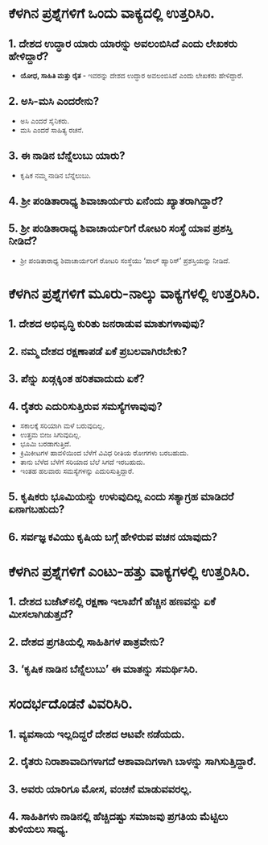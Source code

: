 # ಕೆಳಗಿನ ಪ್ರಶ್ನೆಗಳಿಗೆ ಒಂದು ವಾಕ್ಯದಲ್ಲಿ ಉತ್ತರಿಸಿರಿ.
## 1. ದೇಶದ ಉದ್ಧಾರ ಯಾರು ಯಾರನ್ನು ಅವಲಂಬಿಸಿದೆ ಎಂದು ಲೇಖಕರು ಹೇಳಿದ್ದಾರೆ?
* **ಯೋಧ, ಸಾಹಿತಿ ಮತ್ತು ರೈತ** - ಇವರನ್ನು ದೇಶದ ಉದ್ಧಾರ ಅವಲಂಬಿಸಿದೆ ಎಂದು ಲೇಖಕರು ಹೇಳಿದ್ದಾರೆ.

## 2. ಅಸಿ-ಮಸಿ ಎಂದರೇನು?
* ಅಸಿ ಎಂದರೆ ಸೈನಿಕರು. 
* ಮಸಿ ಎಂದರೆ ಸಾಹಿತ್ಯ ರಚನೆ.

## 3. ಈ ನಾಡಿನ ಬೆನ್ನೆಲುಬು ಯಾರು?
* ಕೃಷಿಕ ನಮ್ಮ ನಾಡಿನ ಬೆನ್ನೆಲುಬು.

## 4. ಶ್ರೀ ಪಂಡಿತಾರಾಧ್ಯ ಶಿವಾಚಾರ್ಯರು ಏನೆಂದು ಖ್ಯಾತರಾಗಿದ್ದಾರೆ?

## 5. ಶ್ರೀ ಪಂಡಿತಾರಾಧ್ಯ ಶಿವಾಚಾರ್ಯರಿಗೆ ರೋಟರಿ ಸಂಸ್ಥೆ ಯಾವ ಪ್ರಶಸ್ತಿ ನೀಡಿದೆ?
* ಶ್ರೀ ಪಂಡಿತಾರಾಧ್ಯ ಶಿವಾಚಾರ್ಯರಿಗೆ ರೋಟರಿ ಸಂಸ್ಥೆಯು ‘ಪಾಲ್ ಹ್ಯಾರಿಸ್’ ಪ್ರಶಸ್ತಿಯನ್ನು ನೀಡಿದೆ.

# ಕೆಳಗಿನ ಪ್ರಶ್ನೆಗಳಿಗೆ ಮೂರು-ನಾಲ್ಕು ವಾಕ್ಯಗಳಲ್ಲಿ ಉತ್ತರಿಸಿರಿ.
## 1. ದೇಶದ ಅಭಿವೃದ್ಧಿ ಕುರಿತು ಜನರಾಡುವ ಮಾತುಗಳಾವುವು?
## 2. ನಮ್ಮ ದೇಶದ ರಕ್ಷಣಾಪಡೆ ಏಕೆ ಪ್ರಬಲವಾಗಿರಬೇಕು?
## 3. ಪೆನ್ನು ಖಡ್ಗಕ್ಕಿಂತ ಹರಿತವಾದುದು ಏಕೆ?

## 4. ರೈತರು ಎದುರಿಸುತ್ತಿರುವ ಸಮಸ್ಯೆಗಳಾವುವು?
* ಸಕಾಲಕ್ಕೆ ಸರಿಯಾಗಿ ಮಳೆ ಬರುವುದಿಲ್ಲ. 
* ಉತ್ತಮ ಬೀಜ ಸಿಗುವುದಿಲ್ಲ.
* ಭೂಮಿ ಬರಡಾಗುತ್ತಿದೆ. 
* ಕ್ರಿಮಿಕೀಟಗಳ ಹಾವಳಿಯಿಂದ ಬೆಳೆಗೆ ವಿವಿಧ ರೀತಿಯ ರೋಗಗಳು ಬರಬಹುದು. 
* ತಾನು ಬೆಳೆದ ಬೆಳೆಗೆ ಸರಿಯಾದ ಬೆಲೆ ಸಿಗದೆ ಇರಬಹುದು. 
* ಇಂತಹ ಹಲವಾರು ಸಮಸ್ಯೆಗಳನ್ನು ಎದುರಿಸುತ್ತಿದ್ದಾರೆ.

## 5. ಕೃಷಿಕರು ಭೂಮಿಯನ್ನು ಉಳುವುದಿಲ್ಲ ಎಂದು ಸತ್ಯಾಗ್ರಹ ಮಾಡಿದರೆ ಏನಾಗಬಹುದು?
## 6. ಸರ್ವಜ್ಞ ಕವಿಯು ಕೃಷಿಯ ಬಗ್ಗೆ ಹೇಳಿರುವ ವಚನ ಯಾವುದು?

# ಕೆಳಗಿನ ಪ್ರಶ್ನೆಗಳಿಗೆ ಎಂಟು-ಹತ್ತು ವಾಕ್ಯಗಳಲ್ಲಿ ಉತ್ತರಿಸಿರಿ.
## 1. ದೇಶದ ಬಜೆಟ್‌ನಲ್ಲಿ ರಕ್ಷಣಾ ಇಲಾಖೆಗೆ ಹೆಚ್ಚಿನ ಹಣವನ್ನು ಏಕೆ ಮೀಸಲಾಗಿಡುತ್ತದೆ?
## 2. ದೇಶದ ಪ್ರಗತಿಯಲ್ಲಿ ಸಾಹಿತಿಗಳ ಪಾತ್ರವೇನು?
## 3. ‘ಕೃಷಿಕ ನಾಡಿನ ಬೆನ್ನೆಲುಬು’ ಈ ಮಾತನ್ನು ಸಮರ್ಥಿಸಿರಿ.

# ಸಂದರ್ಭದೊಡನೆ ವಿವರಿಸಿರಿ.
## 1. ವ್ಯವಸಾಯ ಇಲ್ಲದಿದ್ದರೆ ದೇಶದ ಆಟವೇ ನಡೆಯದು.
## 2. ರೈತರು ನಿರಾಶಾವಾದಿಗಳಾಗದೆ ಆಶಾವಾದಿಗಳಾಗಿ ಬಾಳನ್ನು ಸಾಗಿಸುತ್ತಿದ್ದಾರೆ.
## 3. ಅವರು ಯಾರಿಗೂ ಮೋಸ, ವಂಚನೆ ಮಾಡುವವರಲ್ಲ.
## 4. ಸಾಹಿತಿಗಳು ನಾಡಿನಲ್ಲಿ ಹೆಚ್ಚಿದಷ್ಟು ಸಮಾಜವು ಪ್ರಗತಿಯ ಮೆಟ್ಟಿಲು ತುಳಿಯಲು ಸಾಧ್ಯ.
